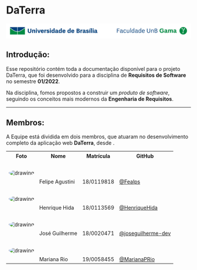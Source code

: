# DaTerra

![UnB](img/unb_logo.jpg)

## Introdução:

Esse repositório contém toda a documentação disponível para o projeto DaTerra, que foi desenvolvido para a disciplina de **Requisitos de Software** no semestre **01/2022**.

Na disciplina, fomos propostos a construir um *produto de software*, seguindo os conceitos mais modernos da **Engenharia de Requisitos**.



---

## Membros:

A Equipe está dividida em dois membros, que atuaram no desenvolvimento completo da aplicação web **DaTerra**, desde .

<table>
    <tr>
        <th>Foto</th>
        <th>Nome</th>
        <th>Matrícula</th>
        <th>GitHub</th>
    </tr>
    <tr>
        <td>
            <img src="https://github.com/Fealps.png" alt="drawing" style="width: 100px;border-radius: 50%;"/>
        </td>
        <td style="padding-top: 50px;">
            Felipe Agustini
        </td>
        <td style="padding-top: 50px;">
            18/0119818
        </td>
        <td style="padding-top: 50px;">
            <a href="https://github.com/Fealps" target="_blank">@Fealps</a>
        </td>
    </tr>
    <tr>
        <td>
            <img src="https://github.com/HenriqueHida.png" alt="drawing" style="width: 100px;border-radius: 50%;"/>
        </td>
        <td style="padding-top: 50px;">
            Henrique Hida
        </td>
        <td style="padding-top: 50px;">
            18/0113569
        </td>
        <td style="padding-top: 50px;">
            <a href="https://github.com/HenriqueHida" target="_blank">@HenriqueHida</a>
        </td>
    </tr>
    <tr>
        <td>
            <img src="https://github.com/joseguilherme-dev.png" alt="drawing" style="width: 100px;border-radius: 50%;"/>
        </td>
        <td style="padding-top: 50px;">
            José Guilherme
        </td>
        <td style="padding-top: 50px;">
            18/0020471
        </td>
        <td style="padding-top: 50px;">
            <a href="https://github.com/joseguilherme-dev" target="_blank">@joseguilherme-dev</a>
        </td>
    </tr>
    <tr>
        <td>
            <img src="https://github.com/MarianaPRio.png" alt="drawing" style="width: 100px;border-radius: 50%;"/>
        </td>
        <td style="padding-top: 50px;">
            Mariana Rio
        </td>
        <td style="padding-top: 50px;">
            19/0058455
        </td>
        <td style="padding-top: 50px;">
            <a href="https://github.com/MarianaPRio" target="_blank">@MarianaPRio</a>
        </td>
    </tr>
    <tr>
</table>